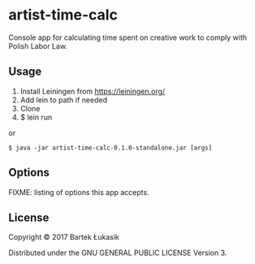 # artist-time-calc
Console app for calculating time spent on creative work to comply with Polish Labor Law.

## Usage

1. Install Leiningen from https://leiningen.org/
2. Add lein to path if needed
3. Clone
4. $ lein run

or

    $ java -jar artist-time-calc-0.1.0-standalone.jar [args]

## Options

FIXME: listing of options this app accepts.

## License

Copyright © 2017 Bartek Łukasik

Distributed under the GNU GENERAL PUBLIC LICENSE Version 3.
